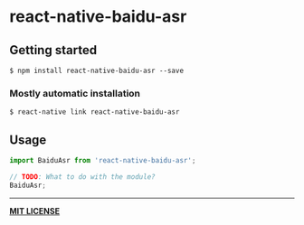 # react-native-baidu-asr

## Getting started

`$ npm install react-native-baidu-asr --save`

### Mostly automatic installation

`$ react-native link react-native-baidu-asr`

## Usage
```javascript
import BaiduAsr from 'react-native-baidu-asr';

// TODO: What to do with the module?
BaiduAsr;
```

---

**[MIT LICENSE](https://github.com/gdoudeng/react-native-baidu-asr/blob/master/LICENSE)**
